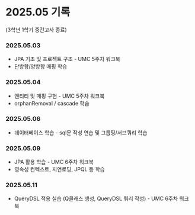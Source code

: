 # 2025.05 기록</br>

(3학년 1학기 중간고사 종료)
### 2025.05.03
* JPA 기초 및 프로젝트 구조 - UMC 5주차 워크북
* 단방향/양방향 매핑 학습

### 2025.05.04
* 엔티티 및 매핑 구현 - UMC 5주차 워크북
* orphanRemoval / cascade 학습

### 2025.05.06
* 데이터베이스 학습 - sql문 작성 연습 및 그룹핑/서브쿼리 학습

### 2025.05.09
* JPA 활용 학습 - UMC 6주차 워크북
* 영속성 컨텍스트, 지연로딩, JPQL 등 학습

### 2025.05.11
* QueryDSL 적용 실습 (Q클래스 생성, QueryDSL 쿼리 작성) - UMC 6주차 워크북
